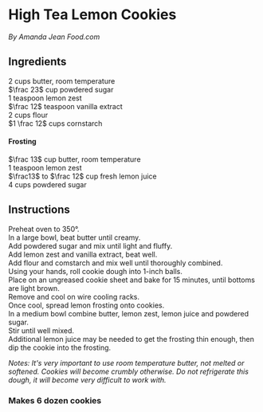 # High Tea Lemon Cookies

*By Amanda Jean*
*Food.com*

## Ingredients
$2$ cups butter, room temperature  
$\frac 23$ cup powdered sugar  
$1$ teaspoon lemon zest  
$\frac 12$ teaspoon vanilla extract  
$2$ cups flour  
$1 \frac 12$ cups cornstarch  

#### Frosting
$\frac 13$ cup butter, room temperature  
$1$ teaspoon lemon zest  
$\frac13$ to $\frac 12$ cup fresh lemon juice  
$4$ cups powdered sugar  

## Instructions
Preheat oven to 350&deg;.  
In a large bowl, beat butter until creamy.  
Add powdered sugar and mix until light and fluffy.  
Add lemon zest and vanilla extract, beat well.  
Add flour and comstarch and mix well until thoroughly combined.  
Using your hands, roll cookie dough into 1-inch balls.  
Place on an ungreased cookie sheet and bake for 15 minutes, until bottoms are light brown.  
Remove and cool on wire cooling racks.  
Once cool, spread lemon frosting onto cookies.  
In a medium bowl combine butter, lemon zest, lemon juice and powdered sugar.  
Stir until well mixed.  
Additional lemon juice may be needed to get the frosting thin enough, then dip the cookie into the frosting.  

*Notes:*
*It's very important to use room temperature butter, not melted or softened. Cookies will become crumbly otherwise. Do not refrigerate this dough, it will become very difficult to work with.*

### Makes 6 dozen cookies